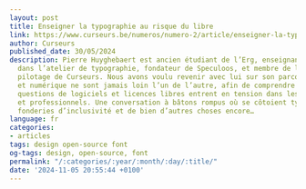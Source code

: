 ```yaml
---
layout: post
title: Enseigner la typographie au risque du libre
link: https://www.curseurs.be/numeros/numero-2/article/enseigner-la-typographie-au-risque-du-libre
author: Curseurs
published_date: 30/05/2024
description: Pierre Huyghebaert est ancien étudiant de l’Erg, enseignant à La Cambre
  dans l’atelier de typographie, fondateur de Speculoos, et membre de l’équipe de
  pilotage de Curseurs. Nous avons voulu revenir avec lui sur son parcours où éducation
  et numérique ne sont jamais loin l’un de l’autre, afin de comprendre comment les
  questions de logiciels et licences libres entrent en tension dans les espaces pédagogiques
  et professionnels. Une conversation à bâtons rompus où se côtoient typographie,
  fonderies d’inclusivité et de bien d’autres choses encore…
language: fr
categories:
- articles
tags: design open-source font
og-tags: design, open-source, font
permalink: "/:categories/:year/:month/:day/:title/"
date: '2024-11-05 20:55:44 +0100'
---
```

